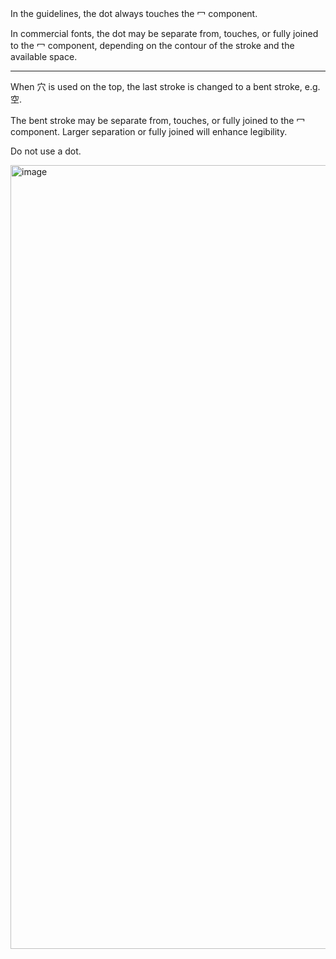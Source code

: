 In the guidelines, the dot always touches the 冖 component.

In commercial fonts, the dot may be separate from, touches, or fully joined to
the 冖 component, depending on the contour of the stroke and the available space.

-----

When 穴 is used on the top, the last stroke is changed to a bent stroke, e.g. 空.

The bent stroke may be separate from, touches, or fully joined to the 冖 component.
Larger separation or fully joined will enhance legibility.

Do not use a dot.

<img width="1254" alt="image" src="https://github.com/hfhchan/hk-font-guide/assets/8191296/fd09457a-dc54-4ab3-a75c-c3a7234b7a19">

